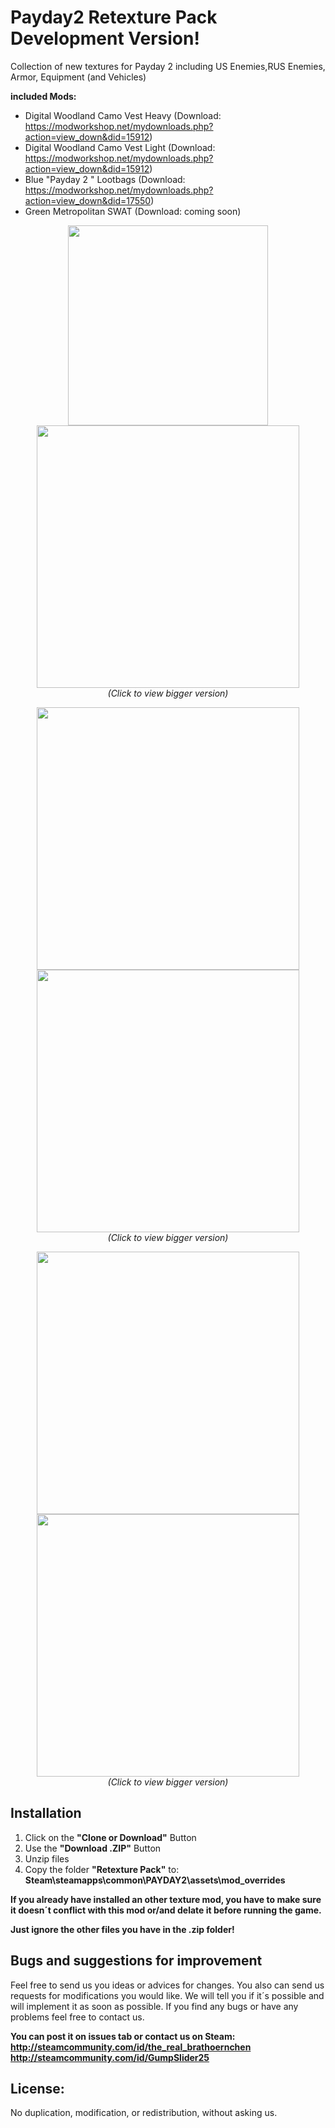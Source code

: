 # Payday2 Retexture Pack Development Version!
Collection of new textures for Payday 2 including US Enemies,RUS Enemies, Armor, Equipment (and Vehicles)

__included Mods:__
- Digital Woodland Camo Vest Heavy (Download: https://modworkshop.net/mydownloads.php?action=view_down&did=15912)
- Digital Woodland Camo Vest Light (Download: https://modworkshop.net/mydownloads.php?action=view_down&did=15912)
- Blue "Payday 2 " Lootbags (Download: https://modworkshop.net/mydownloads.php?action=view_down&did=17550)
- Green Metropolitan SWAT (Download: coming soon)

<p align="center">
  <img src="http://abload.de/img/artworktgkdd.png" width="320"/>
  <img src="https://modworkshop.net/mydownloads/previews/preview_19364_1473935160_b3457dbce362d177fd0190920e46a33d.png" width="420"/><br>
  <i>(Click to view bigger version)</i>
</p>
<p align="center">
  <img src="http://modworkshop.net/mydownloads/previews/preview_19364_1460837007_02de299e26c80e84d352bd46c98d34c8.jpg" width="420"/>
  <img src="http://abload.de/img/noimageavailablemdbnb.jpg" width="420"/><br>
  <i>(Click to view bigger version)</i>
</p>

<p align="center">
  <img src="http://abload.de/img/noimageavailablemdbnb.jpg" width="420"/>
  <img src="http://abload.de/img/noimageavailablemdbnb.jpg" width="420"/><br>
  <i>(Click to view bigger version)</i>
</p>

__Installation__
--
1. Click on the __"Clone or Download"__ Button
2. Use the __"Download .ZIP"__ Button
2. Unzip files
3. Copy the folder __"Retexture Pack"__ to: __Steam\steamapps\common\PAYDAY2\assets\mod_overrides__

__If you already have installed an other texture mod, you have to make sure it doesn´t conflict with this mod or/and delate it before running the game.__

__Just ignore the other files you have in the .zip folder!__

__Bugs and suggestions for improvement__
--
Feel free to send us you ideas or advices for changes. You also can send us requests for modifications you would like.
We will tell you if it´s possible and will implement it as soon as possible.
If you find any bugs or have any problems feel free to contact us. 

__You can post it on issues tab or contact us on Steam:<br>
http://steamcommunity.com/id/the_real_brathoernchen<br>
http://steamcommunity.com/id/GumpSlider25__

__License:__
--
No duplication, modification, or redistribution, without asking us.


